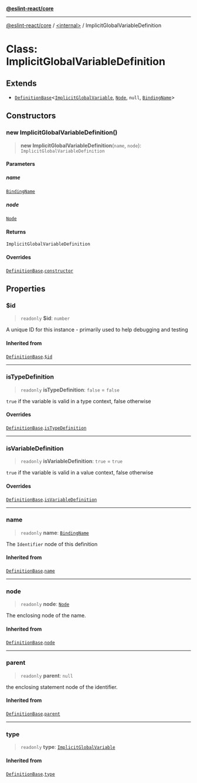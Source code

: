 [**@eslint-react/core**](../../README.md)

***

[@eslint-react/core](../../README.md) / [\<internal\>](../README.md) / ImplicitGlobalVariableDefinition

# Class: ImplicitGlobalVariableDefinition

## Extends

- [`DefinitionBase`](DefinitionBase.md)\<[`ImplicitGlobalVariable`](../README.md#implicitglobalvariable), [`Node`](../type-aliases/Node.md), `null`, [`BindingName`](../type-aliases/BindingName.md)\>

## Constructors

### new ImplicitGlobalVariableDefinition()

> **new ImplicitGlobalVariableDefinition**(`name`, `node`): `ImplicitGlobalVariableDefinition`

#### Parameters

##### name

[`BindingName`](../type-aliases/BindingName.md)

##### node

[`Node`](../type-aliases/Node.md)

#### Returns

`ImplicitGlobalVariableDefinition`

#### Overrides

[`DefinitionBase`](DefinitionBase.md).[`constructor`](DefinitionBase.md#constructor)

## Properties

### $id

> `readonly` **$id**: `number`

A unique ID for this instance - primarily used to help debugging and testing

#### Inherited from

[`DefinitionBase`](DefinitionBase.md).[`$id`](DefinitionBase.md#id)

***

### isTypeDefinition

> `readonly` **isTypeDefinition**: `false` = `false`

`true` if the variable is valid in a type context, false otherwise

#### Overrides

[`DefinitionBase`](DefinitionBase.md).[`isTypeDefinition`](DefinitionBase.md#istypedefinition)

***

### isVariableDefinition

> `readonly` **isVariableDefinition**: `true` = `true`

`true` if the variable is valid in a value context, false otherwise

#### Overrides

[`DefinitionBase`](DefinitionBase.md).[`isVariableDefinition`](DefinitionBase.md#isvariabledefinition)

***

### name

> `readonly` **name**: [`BindingName`](../type-aliases/BindingName.md)

The `Identifier` node of this definition

#### Inherited from

[`DefinitionBase`](DefinitionBase.md).[`name`](DefinitionBase.md#name-1)

***

### node

> `readonly` **node**: [`Node`](../type-aliases/Node.md)

The enclosing node of the name.

#### Inherited from

[`DefinitionBase`](DefinitionBase.md).[`node`](DefinitionBase.md#node-1)

***

### parent

> `readonly` **parent**: `null`

the enclosing statement node of the identifier.

#### Inherited from

[`DefinitionBase`](DefinitionBase.md).[`parent`](DefinitionBase.md#parent-1)

***

### type

> `readonly` **type**: [`ImplicitGlobalVariable`](../README.md#implicitglobalvariable)

#### Inherited from

[`DefinitionBase`](DefinitionBase.md).[`type`](DefinitionBase.md#type-1)
